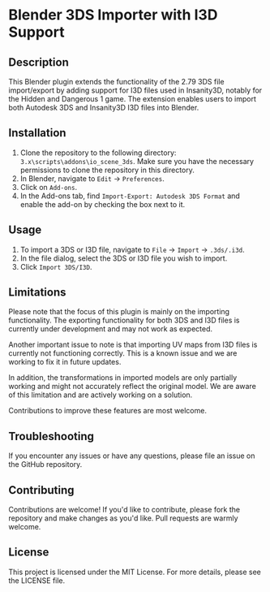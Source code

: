 # Blender 3DS Importer with I3D Support

## Description

This Blender plugin extends the functionality of the 2.79 3DS file import/export by adding support for I3D files used in Insanity3D, notably for the Hidden and Dangerous 1 game. The extension enables users to import both Autodesk 3DS and Insanity3D I3D files into Blender.

## Installation

1. Clone the repository to the following directory: `3.x\scripts\addons\io_scene_3ds`. Make sure you have the necessary permissions to clone the repository in this directory.
2. In Blender, navigate to `Edit` -> `Preferences`.
3. Click on `Add-ons`.
4. In the Add-ons tab, find `Import-Export: Autodesk 3DS Format` and enable the add-on by checking the box next to it.

## Usage

1. To import a 3DS or I3D file, navigate to `File` -> `Import` -> `.3ds/.i3d`.
2. In the file dialog, select the 3DS or I3D file you wish to import.
3. Click `Import 3DS/I3D`.

## Limitations

Please note that the focus of this plugin is mainly on the importing functionality. The exporting functionality for both 3DS and I3D files is currently under development and may not work as expected.

Another important issue to note is that importing UV maps from I3D files is currently not functioning correctly. This is a known issue and we are working to fix it in future updates.

In addition, the transformations in imported models are only partially working and might not accurately reflect the original model. We are aware of this limitation and are actively working on a solution.

Contributions to improve these features are most welcome.

## Troubleshooting

If you encounter any issues or have any questions, please file an issue on the GitHub repository.

## Contributing

Contributions are welcome! If you'd like to contribute, please fork the repository and make changes as you'd like. Pull requests are warmly welcome.

## License

This project is licensed under the MIT License. For more details, please see the LICENSE file.
